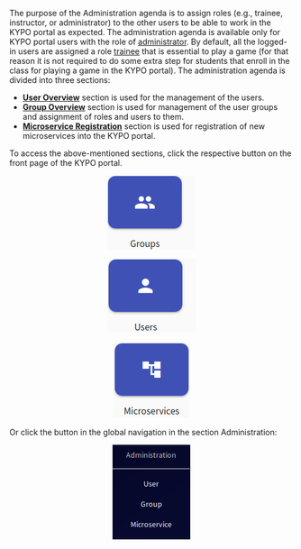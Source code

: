 The purpose of the Administration agenda is to assign roles (e.g., trainee, instructor, or administrator) to the other users to be able to work in the KYPO portal as expected. The administration agenda is available only for KYPO portal users with the role of [administrator](../../../user-guide-advanced/users-and-groups/roles/#administrator). By default, all the logged-in users are assigned a role [trainee](../../../user-guide-advanced/users-and-groups/roles/#trainee) that is essential to play a game (for that reason it is not required to do some extra step for students that enroll in the class for playing a game in the KYPO portal).
The administration agenda is divided into three sections: 

* **[User Overview](./users.md)** section is used for the management of the users. 
* **[Group Overview](./groups.md)** section is used for management of the user groups and assignment of roles and users to them.
* **[Microservice Registration](microservices.md)** section is used for registration of new microservices into the KYPO portal. 

To access the above-mentioned sections, click the respective button on the front page of the KYPO portal.

<p align="center">
  <img src="../../../img/user-guide-basic/administration-agenda/overview/home-page-groups-button.png">
</p>

<p align="center">
  <img src="../../../img/user-guide-basic/administration-agenda/overview/home-page-users-button.png">
</p>

<p align="center">
  <img src="../../../img/user-guide-basic/administration-agenda/overview/home-page-microservices-button.png">
</p>


Or click the button in the global navigation in the section Administration:

<p align="center">
  <img src="../../../img/user-guide-basic/administration-agenda/overview/administration-left-panel.png">
</p>
